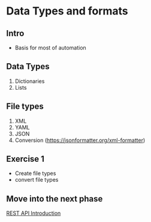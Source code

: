 # Data Types and formats

## Intro

* Basis for most of automation

## Data Types
1. Dictionaries
2. Lists

## File types
1. XML
2. YAML
3. JSON
4. Conversion (https://jsonformatter.org/xml-formatter)

## Exercise 1  
* Create file types
* convert file types

## Move into the next phase  
[REST API Introduction](REST-intro.md)

